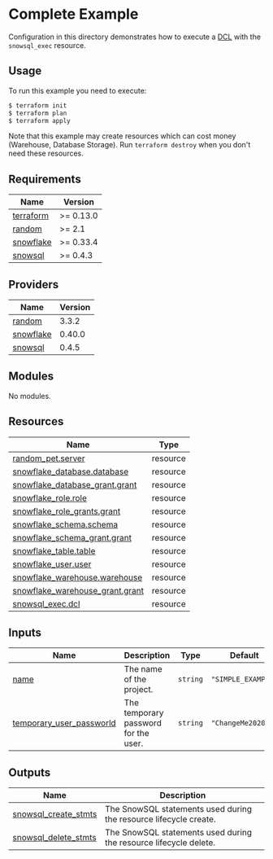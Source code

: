 # Complete Example

Configuration in this directory demonstrates how to execute a [DCL](https://www.geeksforgeeks.org/sql-ddl-dql-dml-dcl-tcl-commands/) with the `snowsql_exec` resource.

## Usage

To run this example you need to execute:

```bash
$ terraform init
$ terraform plan
$ terraform apply
```

Note that this example may create resources which can cost money (Warehouse, Database Storage). Run `terraform destroy` when you don't need these resources.

<!-- BEGINNING OF PRE-COMMIT-TERRAFORM DOCS HOOK -->
## Requirements

| Name | Version |
|------|---------|
| <a name="requirement_terraform"></a> [terraform](#requirement\_terraform) | >= 0.13.0 |
| <a name="requirement_random"></a> [random](#requirement\_random) | >= 2.1 |
| <a name="requirement_snowflake"></a> [snowflake](#requirement\_snowflake) | >= 0.33.4 |
| <a name="requirement_snowsql"></a> [snowsql](#requirement\_snowsql) | >= 0.4.3 |

## Providers

| Name | Version |
|------|---------|
| <a name="provider_random"></a> [random](#provider\_random) | 3.3.2 |
| <a name="provider_snowflake"></a> [snowflake](#provider\_snowflake) | 0.40.0 |
| <a name="provider_snowsql"></a> [snowsql](#provider\_snowsql) | 0.4.5 |

## Modules

No modules.

## Resources

| Name | Type |
|------|------|
| [random_pet.server](https://registry.terraform.io/providers/hashicorp/random/latest/docs/resources/pet) | resource |
| [snowflake_database.database](https://registry.terraform.io/providers/Snowflake-Labs/snowflake/latest/docs/resources/database) | resource |
| [snowflake_database_grant.grant](https://registry.terraform.io/providers/Snowflake-Labs/snowflake/latest/docs/resources/database_grant) | resource |
| [snowflake_role.role](https://registry.terraform.io/providers/Snowflake-Labs/snowflake/latest/docs/resources/role) | resource |
| [snowflake_role_grants.grant](https://registry.terraform.io/providers/Snowflake-Labs/snowflake/latest/docs/resources/role_grants) | resource |
| [snowflake_schema.schema](https://registry.terraform.io/providers/Snowflake-Labs/snowflake/latest/docs/resources/schema) | resource |
| [snowflake_schema_grant.grant](https://registry.terraform.io/providers/Snowflake-Labs/snowflake/latest/docs/resources/schema_grant) | resource |
| [snowflake_table.table](https://registry.terraform.io/providers/Snowflake-Labs/snowflake/latest/docs/resources/table) | resource |
| [snowflake_user.user](https://registry.terraform.io/providers/Snowflake-Labs/snowflake/latest/docs/resources/user) | resource |
| [snowflake_warehouse.warehouse](https://registry.terraform.io/providers/Snowflake-Labs/snowflake/latest/docs/resources/warehouse) | resource |
| [snowflake_warehouse_grant.grant](https://registry.terraform.io/providers/Snowflake-Labs/snowflake/latest/docs/resources/warehouse_grant) | resource |
| [snowsql_exec.dcl](https://registry.terraform.io/providers/aidanmelen/snowsql/latest/docs/resources/exec) | resource |

## Inputs

| Name | Description | Type | Default | Required |
|------|-------------|------|---------|:--------:|
| <a name="input_name"></a> [name](#input\_name) | The name of the project. | `string` | `"SIMPLE_EXAMPLE"` | no |
| <a name="input_temporary_user_passworld"></a> [temporary\_user\_passworld](#input\_temporary\_user\_passworld) | The temporary password for the user. | `string` | `"ChangeMe2020!"` | no |

## Outputs

| Name | Description |
|------|-------------|
| <a name="output_snowsql_create_stmts"></a> [snowsql\_create\_stmts](#output\_snowsql\_create\_stmts) | The SnowSQL statements used during the resource lifecycle create. |
| <a name="output_snowsql_delete_stmts"></a> [snowsql\_delete\_stmts](#output\_snowsql\_delete\_stmts) | The SnowSQL statements used during the resource lifecycle delete. |
<!-- END OF PRE-COMMIT-TERRAFORM DOCS HOOK -->
